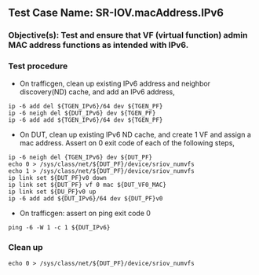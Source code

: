 
## Test Case Name: SR-IOV.macAddress.IPv6

### Objective(s): Test and ensure that VF (virtual function) admin MAC address functions as intended with IPv6.

### Test procedure

* On trafficgen, clean up existing IPv6 address and neighbor discovery(ND) cache, and add an IPv6 address,
```
ip -6 add del ${TGEN_IPv6}/64 dev ${TGEN_PF}
ip -6 neigh del ${DUT_IPv6} dev ${TGEN_PF}
ip -6 add add ${TGEN_IPv6}/64 dev ${TGEN_PF}
```

* On DUT, clean up existing IPv6 ND cache, and create 1 VF and assign a mac address. Assert on 0 exit code of each of the following steps,
```
ip -6 neigh del {TGEN_IPv6} dev ${DUT_PF}
echo 0 > /sys/class/net/${DUT_PF}/device/sriov_numvfs
echo 1 > /sys/class/net/${DUT_PF}/device/sriov_numvfs
ip link set ${DUT_PF}v0 down
ip link set ${DUT_PF} vf 0 mac ${DUT_VF0_MAC}
ip link set ${DU_PF}v0 up
ip -6 add add ${DUT_IPv6}/64 dev ${DUT_PF}v0
```

* On trafficgen: assert on ping exit code 0
```
ping -6 -W 1 -c 1 ${DUT_IPv6}
```

### Clean up
```
echo 0 > /sys/class/net/${DUT_PF}/device/sriov_numvfs
```
